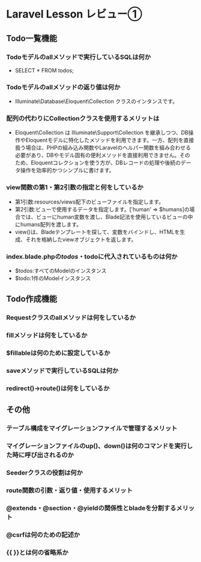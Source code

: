 # Laravel Lesson レビュー①

## Todo一覧機能

### Todoモデルのallメソッドで実行しているSQLは何か
- SELECT * FROM todos;
### Todoモデルのallメソッドの返り値は何か
- Illuminate\Database\Eloquent\Collection クラスのインタンスです。
### 配列の代わりにCollectionクラスを使用するメリットは
- Eloquent\Collection は Illuminate\Support\Collection を継承しつつ、DB操作やEloquentモデルに特化したメソッドを利用できます。一方、配列を直接扱う場合は、PHPの組み込み関数やLaravelのヘルパー関数を組み合わせる必要があり、DBやモデル固有の便利メソッドを直接利用できません。そのため、Eloquentコレクションを使う方が、DBレコードの処理や後続のデータ操作を効率的かつシンプルに書けます。
### view関数の第1・第2引数の指定と何をしているか
- 第1引数:resources/views配下のビューファイルを指定します。
- 第2引数:ビューで使用するデータを指定します。['human' => $humans]の場合では、ビューにhuman変数を渡し、Blade記法を使用しているビューの中にhumans配列を渡します。
- view()は、Bladeテンプレートを探して、変数をバインドし、HTMLを生成、それを格納したviewオブジェクトを返します。
### index.blade.phpの$todos・$todoに代入されているものは何か
- $todos:すべてのModelのインスタンス
- $todo:1件のModelインスタンス
## Todo作成機能

### Requestクラスのallメソッドは何をしているか

### fillメソッドは何をしているか

### $fillableは何のために設定しているか

### saveメソッドで実行しているSQLは何か

### redirect()->route()は何をしているか

## その他

### テーブル構成をマイグレーションファイルで管理するメリット

### マイグレーションファイルのup()、down()は何のコマンドを実行した時に呼び出されるのか

### Seederクラスの役割は何か

### route関数の引数・返り値・使用するメリット

### @extends・@section・@yieldの関係性とbladeを分割するメリット

### @csrfは何のための記述か

### {{ }}とは何の省略系か
